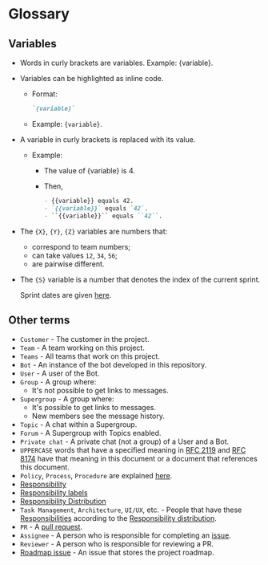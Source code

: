 # Glossary

## Variables

- Words in curly brackets are variables. Example: {variable}.
- Variables can be highlighted as inline code.
  - Format:

    ~~~md
    `{variable}`
    ~~~

  - Example: `{variable}`.
- A variable in curly brackets is replaced with its value.
  
  - Example:
    - The value of {variable} is 4.
    - Then,

      ~~~md
      - {{variable}} equals 42.
      - `{{variable}}` equals `42`.
      - ``{{variable}}`` equals ``42``.
      ~~~

- The `{X}`, `{Y}`, `{Z}` variables are numbers that:
  - correspond to team numbers;
  - can take values `12`, `34`, `56`;
  - are pairwise different.

- The `{S}` variable is a number that denotes the index of the current sprint.
  
  Sprint dates are given [here](https://github.com/team-work-tools/team-work-telegram-bot/issues/79).

## Other terms

- `Customer` - The customer in the project.
- `Team` - A team working on this project.
- `Teams` - All teams that work on this project.
- `Bot` - An instance of the bot developed in this repository.
- `User` - A user of the Bot.
- `Group` - A group where:
  - It's not possible to get links to messages.
- `Supergroup` - A group where:
  - It's possible to get links to messages.
  - New members see the message history.
- `Topic` - A chat within a Supergroup.
- `Forum` - A Supergroup with Topics enabled.
- `Private chat` - A private chat (not a group) of a User and a Bot.
- `UPPERCASE` words that have a specified meaning in [RFC 2119](https://www.rfc-editor.org/rfc/rfc2119) and [RFC 8174](https://www.rfc-editor.org/rfc/rfc8174) have that meaning in this document or a document that references this document.
- `Policy`, `Process`, `Procedure` are explained [here](https://www.oracle.com/ce-help/playbook/display-content/ar02-policy-process-or-procedure).
- [Responsibility](./roles-and-responsibilities.md#def-responsibility) <a id="def-responsibility"></a>
- [Responsibility labels](./roles-and-responsibilities.md#def-responsibility-label) <a id="def-responsibility-labels"></a>
- [Responsibility Distribution](./roles-and-responsibilities.md#responsibility-distribution) <a id="def-responsibility-distribution"></a>
- `Task Management`, `Architecture`, `UI/UX`, etc. - People that have these [Responsibilities](#def-responsibility) according to the [Responsibility distribution](#def-responsibility-distribution).
- `PR` - A [pull request](https://github.com/team-work-tools/team-work-telegram-bot/pulls).
- `Assignee` <a id="def-assignee"></a> - A person who is responsible for completing an [issue](https://github.com/team-work-tools/team-work-telegram-bot/issues).
- `Reviewer` <a id="def-reviewer"></a> - A person who is responsible for reviewing a PR.
- [Roadmap issue](https://github.com/team-work-tools/team-work-telegram-bot/issues/79) <a id="def-roadmap-issue"></a> - An issue that stores the project roadmap.
